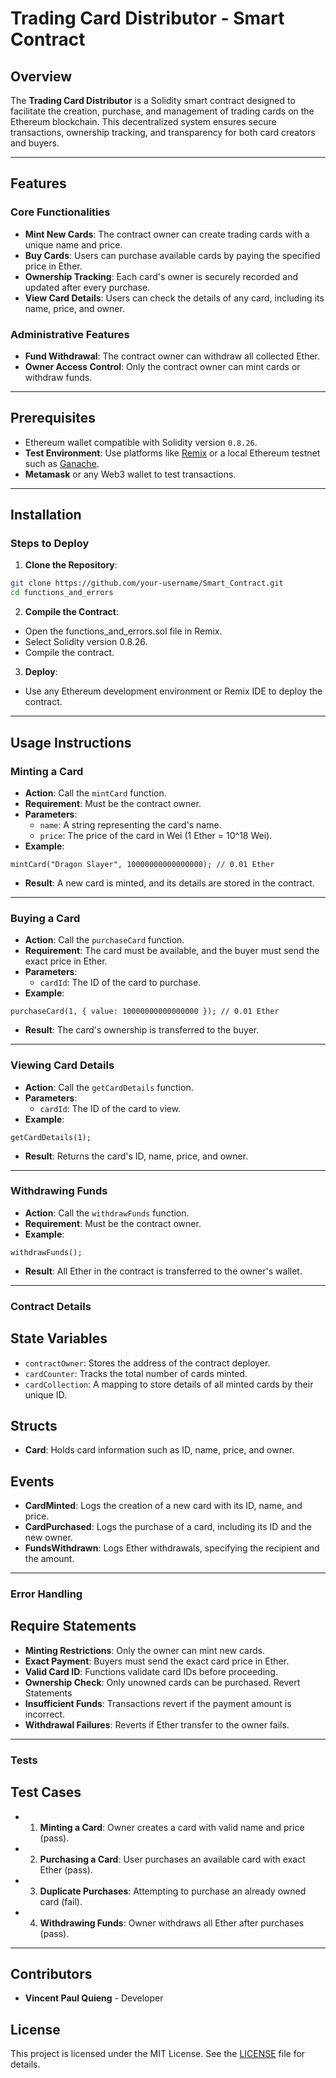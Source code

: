 # Trading Card Distributor - Smart Contract  

## Overview  
The **Trading Card Distributor** is a Solidity smart contract designed to facilitate the creation, purchase, and management of trading cards on the Ethereum blockchain. This decentralized system ensures secure transactions, ownership tracking, and transparency for both card creators and buyers.  

---

## Features  
### Core Functionalities  
- **Mint New Cards**: The contract owner can create trading cards with a unique name and price.  
- **Buy Cards**: Users can purchase available cards by paying the specified price in Ether.  
- **Ownership Tracking**: Each card's owner is securely recorded and updated after every purchase.  
- **View Card Details**: Users can check the details of any card, including its name, price, and owner.  

### Administrative Features  
- **Fund Withdrawal**: The contract owner can withdraw all collected Ether.  
- **Owner Access Control**: Only the contract owner can mint cards or withdraw funds.  

---

## Prerequisites  
- Ethereum wallet compatible with Solidity version `0.8.26`.  
- **Test Environment**: Use platforms like [Remix](https://remix.ethereum.org/) or a local Ethereum testnet such as [Ganache](https://trufflesuite.com/ganache/).  
- **Metamask** or any Web3 wallet to test transactions.  

---

## Installation  
### Steps to Deploy  
1. **Clone the Repository**:  
```bash
git clone https://github.com/your-username/Smart_Contract.git
cd functions_and_errors
```
2. **Compile the Contract**:  
- Open the functions_and_errors.sol file in Remix.
- Select Solidity version 0.8.26.
- Compile the contract.
3. **Deploy**:  
- Use any Ethereum development environment or Remix IDE to deploy the contract.

---
## Usage Instructions
### Minting a Card
- **Action**: Call the `mintCard` function.
- **Requirement**: Must be the contract owner.
- **Parameters**:
  - `name`: A string representing the card's name.
  - `price`: The price of the card in Wei (1 Ether = 10^18 Wei).
- **Example**:
```solidity
mintCard("Dragon Slayer", 10000000000000000); // 0.01 Ether
```
- **Result**: A new card is minted, and its details are stored in the contract.
---
### Buying a Card
- **Action**: Call the `purchaseCard` function.
- **Requirement**: The card must be available, and the buyer must send the exact price in Ether.
- **Parameters**:
  - `cardId`: The ID of the card to purchase.
- **Example**:
```solidity
purchaseCard(1, { value: 10000000000000000 }); // 0.01 Ether
```
- **Result**: The card's ownership is transferred to the buyer.
---
### Viewing Card Details
- **Action**: Call the `getCardDetails` function.
- **Parameters**:
  - `cardId`: The ID of the card to view.
- **Example**:
```solidity
getCardDetails(1);
```
- **Result**: Returns the card's ID, name, price, and owner.
---
### Withdrawing Funds
- **Action**: Call the `withdrawFunds` function.
- **Requirement**: Must be the contract owner.
- **Example**:
```solidity
withdrawFunds();
```
- **Result**: All Ether in the contract is transferred to the owner's wallet.
---

### Contract Details
## State Variables
- `contractOwner`: Stores the address of the contract deployer.
- `cardCounter`: Tracks the total number of cards minted.
- `cardCollection`: A mapping to store details of all minted cards by their unique ID.
## Structs
- **Card**: Holds card information such as ID, name, price, and owner.
## Events
- **CardMinted**: Logs the creation of a new card with its ID, name, and price.
- **CardPurchased**: Logs the purchase of a card, including its ID and the new owner.
- **FundsWithdrawn**: Logs Ether withdrawals, specifying the recipient and the amount.
---

### Error Handling
## Require Statements
- **Minting Restrictions**: Only the owner can mint new cards.
- **Exact Payment**: Buyers must send the exact card price in Ether.
- **Valid Card ID**: Functions validate card IDs before proceeding.
- **Ownership Check**: Only unowned cards can be purchased.
Revert Statements
- **Insufficient Funds**: Transactions revert if the payment amount is incorrect.
- **Withdrawal Failures**: Reverts if Ether transfer to the owner fails.
---

### Tests
## Test Cases
- 1. **Minting a Card**: Owner creates a card with valid name and price (pass).
- 2. **Purchasing a Card**: User purchases an available card with exact Ether (pass).
- 3. **Duplicate Purchases**: Attempting to purchase an already owned card (fail).
- 4. **Withdrawing Funds**: Owner withdraws all Ether after purchases (pass).
---

## Contributors
- **Vincent Paul Quieng** - Developer 

## License 
This project is licensed under the MIT License. See the [LICENSE](LICENSE) file for details.

